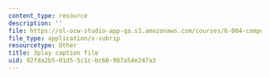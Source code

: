 ```yaml
---
content_type: resource
description: ''
file: https://ol-ocw-studio-app-qa.s3.amazonaws.com/courses/6-004-computation-structures-spring-2017/92fda2b501d55c1cbc60987a54e247a3_RFu2N_6lkmw.vtt
file_type: application/x-subrip
resourcetype: Other
title: 3play caption file
uid: 92fda2b5-01d5-5c1c-bc60-987a54e247a3
---
```

